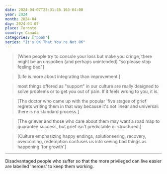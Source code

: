 ```yaml
---
date: 2024-04-07T23:31:36.163-04:00
year: 2024
month: 2024-04
day: 2024-04-07
place: Toronto
country: Canada
categories: ["book"]
series: "It's OK That You're Not OK"
---
```

> [When people try to console your loss but make you cringe, there might be an unspoken (and perhaps unintended) "so please stop feeling bad"]

> [Life is more about integrating than improvement.]

> most things offered as "support" in our culture are really designed to solve problems or to get you out of pain. If it feels wrong to you, it is.

> [The doctor who came up with the popular 'five stages of grief' regrets writing them in that way because it's not linear and universal: there is no standard process.]

> [The griever and those who care about them may want a road map to guarantee success, but grief isn't predictable or structured.]

> [Culture emphasizing happy endings, solutioneering, recovery, overcoming, redemption confuses us into seeing bad things as happening 'for growth']

---

Disadvantaged people who suffer so that the more privileged can live easier are labelled 'heroes' to keep them working.

